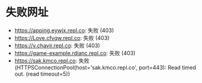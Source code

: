 # 失败网址
- https://apping.eywjx.repl.co: 失败 (403)
- https://Love.cfvqw.repl.co: 失败 (403)
- https://v.chavir.repl.co: 失败 (403)
- https://game-example.rdianc.repl.co: 失败 (403)
- https://sak.kmco.repl.co: 失败 (HTTPSConnectionPool(host='sak.kmco.repl.co', port=443): Read timed out. (read timeout=5))

